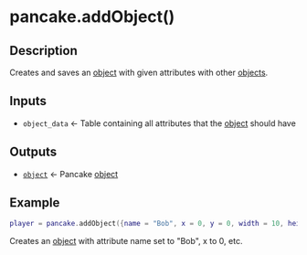# pancake.addObject()

## Description

Creates and saves an [object](http://mightypancake.games/#/documentation/topics/objects) with given attributes with other [objects](http://mightypancake.games/#/documentation/topics/objects).

## Inputs

* `object_data` <- Table containing all attributes that the [object](http://mightypancake.games/#/documentation/topics/objects) should have

## Outputs

* [`object`](http://mightypancake.games/#/documentation/topics/objects) <- Pancake [object](http://mightypancake.games/#/documentation/topics/objects)

## Example

```lua
player = pancake.addObject({name = "Bob", x = 0, y = 0, width = 10, height = 10, colliding = true, image = "bob})
```

Creates an [object](http://mightypancake.games/#/documentation/topics/objects) with attribute name set to "Bob", x to 0, etc.
